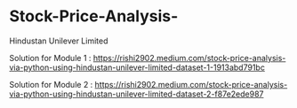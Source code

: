# Stock-Price-Analysis-
Hindustan Unilever Limited

Solution for Module 1 : https://rishi2902.medium.com/stock-price-analysis-via-python-using-hindustan-unilever-limited-dataset-1-1913abd791bc

Solution for Module 2 : https://rishi2902.medium.com/stock-price-analysis-via-python-using-hindustan-unilever-limited-dataset-2-f87e2ede987
